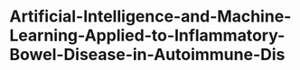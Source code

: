 # Artificial-Intelligence-and-Machine-Learning-Applied-to-Inflammatory-Bowel-Disease-in-Autoimmune-Dis